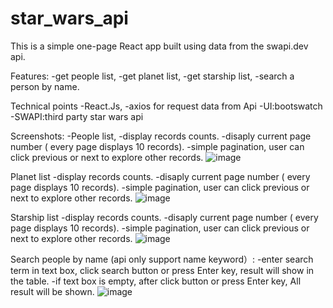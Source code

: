 # star_wars_api
This is a  simple one-page React app built using data from the swapi.dev api. 

Features: 
-get people list,
-get planet list, 
-get starship list, 
-search a person by name.

Technical points
-React.Js,
-axios for request data from Api
-UI:bootswatch 
-SWAPI:third party star wars api

Screenshots:
-People list,
-display records counts.
-disaply current page number ( every page displays 10 records).
-simple pagination, user can click previous or next to explore other records.
![image](https://user-images.githubusercontent.com/65098066/192466859-65b28fdf-ff1a-4a16-9f6c-98acd6ecb880.png)

Planet list
-display records counts.
-disaply current page number ( every page displays 10 records).
-simple pagination, user can click previous or next to explore other records.
![image](https://user-images.githubusercontent.com/65098066/192467065-3ac92632-c857-4ffb-8668-502e4686a1b4.png)

Starship list
-display records counts.
-disaply current page number ( every page displays 10 records).
-simple pagination, user can click previous or next to explore other records.
![image](https://user-images.githubusercontent.com/65098066/192467274-9f8471e2-5e4f-494e-9e51-627fc432e409.png)

Search people by name (api only support name keyword）:
-enter search term in text box, click search button or press Enter key, result will show in the table.
-if text box is empty, after click button or press Enter key, All result will be shown.
![image](https://user-images.githubusercontent.com/65098066/192467547-9634e23b-0736-4698-b975-3cc95561ccec.png)

